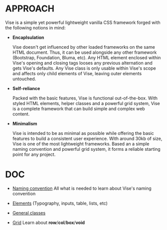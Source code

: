 # APPROACH

Vise is a simple yet powerful lightweight vanilla CSS framework forged with the following notions in mind:

- **Encaplsulation**

  Vise doesn't get influenced by other loaded frameworks on the same HTML document. Thus, it can be used alongside any other framework (Bootstrap, Foundation, Bluma, etc). Any HTML element enclosed within Vise's opening and closing tags looses any previous alternation and gets Vise's defaults. Any Vise class is only usable within Vise's scope and affects only child elements of Vise, leaving outer elements untouched.

- **Self-reliance**

  Packed with the basic features, Vise is functional out-of-the-box. With styled HTML elements, helper classes and a powerful grid system, Vise is a complete framework that can build simple and complex web content.

- **Minimalism**

  Vise is intended to be as minimal as possible while offering the basic features to build a consistent user experience. With around 30kb of size, Vise is one of the most lightweight frameworks. Based an a simple naming convention and powerful grid system, it forms a reliable starting point for any project.

# DOC

- [Naming convention](https://github.com/Appforge-lab/css-vise/blob/master/doc/naming_convention.md)
  All what is needed to learn about Vise's naming convention
  
- [Elements](https://github.com/Appforge-lab/css-vise/blob/master/doc/elements.md)
  (Typography, inputs, table, lists, etc)

- [General classes](https://github.com/Appforge-lab/css-vise/blob/master/doc/elements.md)
  

- [Grid](https://github.com/Appforge-lab/css-vise/blob/master/doc/grid.md)
  Learn about **row**/**col**/**box**/**void**
